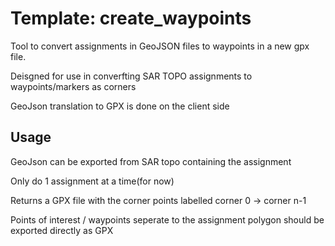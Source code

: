 # Template: create_waypoints
Tool to convert assignments in GeoJSON files to waypoints in a new gpx file.

Deisgned for use in converfting SAR TOPO assignments to waypoints/markers as corners

GeoJson translation to GPX is done on the client side 

## Usage
GeoJson can be exported from SAR topo containing the assignment

Only do 1 assignment at a time(for now)

Returns a GPX file with the corner points labelled corner 0 -> corner n-1

Points of interest / waypoints seperate to the assignment polygon should be exported directly as GPX


